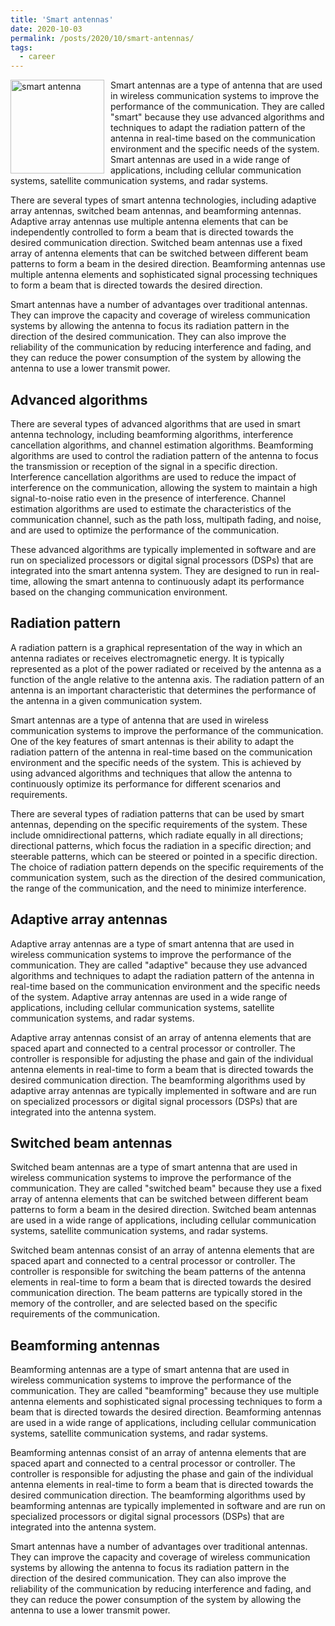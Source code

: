 ```yaml
---
title: 'Smart antennas'
date: 2020-10-03
permalink: /posts/2020/10/smart-antennas/
tags:
  - career
---
```


<img width="150" alt="smart antenna" src="/images/posts/smart-antenna.png" style="float: left; margin-right: 10px;" /> Smart antennas are a type of antenna that are used in wireless communication systems to improve the performance of the communication. They are called "smart" because they use advanced algorithms and techniques to adapt the radiation pattern of the antenna in real-time based on the communication environment and the specific needs of the system. Smart antennas are used in a wide range of applications, including cellular communication systems, satellite communication systems, and radar systems.

There are several types of smart antenna technologies, including adaptive array antennas, switched beam antennas, and beamforming antennas. Adaptive array antennas use multiple antenna elements that can be independently controlled to form a beam that is directed towards the desired communication direction. Switched beam antennas use a fixed array of antenna elements that can be switched between different beam patterns to form a beam in the desired direction. Beamforming antennas use multiple antenna elements and sophisticated signal processing techniques to form a beam that is directed towards the desired direction.

Smart antennas have a number of advantages over traditional antennas. They can improve the capacity and coverage of wireless communication systems by allowing the antenna to focus its radiation pattern in the direction of the desired communication. They can also improve the reliability of the communication by reducing interference and fading, and they can reduce the power consumption of the system by allowing the antenna to use a lower transmit power.

Advanced algorithms
-----

There are several types of advanced algorithms that are used in smart antenna technology, including beamforming algorithms, interference cancellation algorithms, and channel estimation algorithms. Beamforming algorithms are used to control the radiation pattern of the antenna to focus the transmission or reception of the signal in a specific direction. Interference cancellation algorithms are used to reduce the impact of interference on the communication, allowing the system to maintain a high signal-to-noise ratio even in the presence of interference. Channel estimation algorithms are used to estimate the characteristics of the communication channel, such as the path loss, multipath fading, and noise, and are used to optimize the performance of the communication.

These advanced algorithms are typically implemented in software and are run on specialized processors or digital signal processors (DSPs) that are integrated into the smart antenna system. They are designed to run in real-time, allowing the smart antenna to continuously adapt its performance based on the changing communication environment.

Radiation pattern
-----

A radiation pattern is a graphical representation of the way in which an antenna radiates or receives electromagnetic energy. It is typically represented as a plot of the power radiated or received by the antenna as a function of the angle relative to the antenna axis. The radiation pattern of an antenna is an important characteristic that determines the performance of the antenna in a given communication system.

Smart antennas are a type of antenna that are used in wireless communication systems to improve the performance of the communication. One of the key features of smart antennas is their ability to adapt the radiation pattern of the antenna in real-time based on the communication environment and the specific needs of the system. This is achieved by using advanced algorithms and techniques that allow the antenna to continuously optimize its performance for different scenarios and requirements.

There are several types of radiation patterns that can be used by smart antennas, depending on the specific requirements of the system. These include omnidirectional patterns, which radiate equally in all directions; directional patterns, which focus the radiation in a specific direction; and steerable patterns, which can be steered or pointed in a specific direction. The choice of radiation pattern depends on the specific requirements of the communication system, such as the direction of the desired communication, the range of the communication, and the need to minimize interference.

Adaptive array antennas
-----

Adaptive array antennas are a type of smart antenna that are used in wireless communication systems to improve the performance of the communication. They are called "adaptive" because they use advanced algorithms and techniques to adapt the radiation pattern of the antenna in real-time based on the communication environment and the specific needs of the system. Adaptive array antennas are used in a wide range of applications, including cellular communication systems, satellite communication systems, and radar systems.

Adaptive array antennas consist of an array of antenna elements that are spaced apart and connected to a central processor or controller. The controller is responsible for adjusting the phase and gain of the individual antenna elements in real-time to form a beam that is directed towards the desired communication direction. The beamforming algorithms used by adaptive array antennas are typically implemented in software and are run on specialized processors or digital signal processors (DSPs) that are integrated into the antenna system.

Switched beam antennas
-----

Switched beam antennas are a type of smart antenna that are used in wireless communication systems to improve the performance of the communication. They are called "switched beam" because they use a fixed array of antenna elements that can be switched between different beam patterns to form a beam in the desired direction. Switched beam antennas are used in a wide range of applications, including cellular communication systems, satellite communication systems, and radar systems.

Switched beam antennas consist of an array of antenna elements that are spaced apart and connected to a central processor or controller. The controller is responsible for switching the beam patterns of the antenna elements in real-time to form a beam that is directed towards the desired communication direction. The beam patterns are typically stored in the memory of the controller, and are selected based on the specific requirements of the communication.

Beamforming antennas
-----

Beamforming antennas are a type of smart antenna that are used in wireless communication systems to improve the performance of the communication. They are called "beamforming" because they use multiple antenna elements and sophisticated signal processing techniques to form a beam that is directed towards the desired direction. Beamforming antennas are used in a wide range of applications, including cellular communication systems, satellite communication systems, and radar systems.

Beamforming antennas consist of an array of antenna elements that are spaced apart and connected to a central processor or controller. The controller is responsible for adjusting the phase and gain of the individual antenna elements in real-time to form a beam that is directed towards the desired communication direction. The beamforming algorithms used by beamforming antennas are typically implemented in software and are run on specialized processors or digital signal processors (DSPs) that are integrated into the antenna system.

Smart antennas have a number of advantages over traditional antennas. They can improve the capacity and coverage of wireless communication systems by allowing the antenna to focus its radiation pattern in the direction of the desired communication. They can also improve the reliability of the communication by reducing interference and fading, and they can reduce the power consumption of the system by allowing the antenna to use a lower transmit power.

